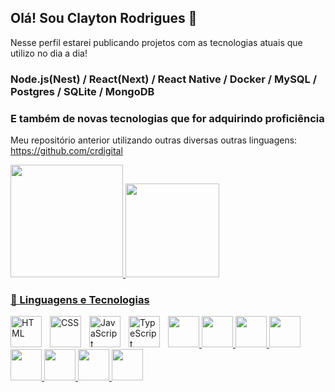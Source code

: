 ## Olá! Sou Clayton Rodrigues 👋
Nesse perfil estarei publicando projetos com as tecnologias atuais que utilizo no dia a dia!
### Node.js(Nest) / React(Next) / React Native / Docker / MySQL / Postgres / SQLite / MongoDB

### E também de novas tecnologias que for adquirindo proficiência

Meu repositório anterior utilizando outras diversas outras linguagens: [https://github.com/crdigital ](https://github.com/crdigital)

<div>
  <a href="https://github.com/claytondeveloper">
  <img height="180em" src="https://github-readme-stats.vercel.app/api?username=claytondeveloper&show_icons=true&theme=dark&include_all_commits=true&count_private=true">
  <img height="150em" src="https://github-readme-stats.vercel.app/api/top-langs?username=claytondeveloper&layout=compact&langs_cont=16&theme=dark">
</div>

### 🤖 Linguagens e Tecnologias

<div>
  <img 
    align="left" 
    alt="HTML"
    title="HTML" 
    width="50em" 
    style="padding-right: 10px;" 
    src="https://cdn.jsdelivr.net/gh/devicons/devicon@latest/icons/html5/html5-original.svg" 
/>
<img 
    align="left" 
    alt="CSS" 
    title="CSS"
    width="50em" 
    style="padding-right: 10px;" 
    src="https://cdn.jsdelivr.net/gh/devicons/devicon@latest/icons/css3/css3-original.svg" 
/>
<img 
    align="left" 
    alt="JavaScript" 
    title="JavaScript"
    width="50em" 
    style="padding-right: 10px;" 
    src="https://cdn.jsdelivr.net/gh/devicons/devicon@latest/icons/javascript/javascript-original.svg" 
/>
<img 
    align="left" 
    alt="TypeScript"
    title="TypeScript" 
    width="50em" 
    style="padding-right: 10px;" 
    src="https://cdn.jsdelivr.net/gh/devicons/devicon@latest/icons/typescript/typescript-original.svg" 
/>
  <img src="https://cdn.jsdelivr.net/gh/devicons/devicon@latest/icons/nestjs/nestjs-original.svg" width="50em" height="50em"/> 
  <img src="https://cdn.jsdelivr.net/gh/devicons/devicon@latest/icons/nextjs/nextjs-original.svg" width="50em" height="50em"/>
  <img src="https://cdn.jsdelivr.net/gh/devicons/devicon@latest/icons/react/react-original.svg" width="50em" height="50em"/>
  <img src="https://cdn.jsdelivr.net/gh/devicons/devicon@latest/icons/docker/docker-original.svg" width="50em" height="50em"/>   
  <img src="https://cdn.jsdelivr.net/gh/devicons/devicon@latest/icons/mysql/mysql-original.svg" width="50em" height="50em"/>  
  <img src="https://cdn.jsdelivr.net/gh/devicons/devicon@latest/icons/postgresql/postgresql-original.svg" width="50em" height="50em"/>    
  <img src="https://cdn.jsdelivr.net/gh/devicons/devicon@latest/icons/sqlite/sqlite-original.svg" width="50em" height="50em"/>   
  <img src="https://cdn.jsdelivr.net/gh/devicons/devicon@latest/icons/mongodb/mongodb-original.svg" width="50em" height="50em"/>
          
</div>

          


<!--
- 🔭 Dev Full-stack < React(Next) / React Native / Node(Nest) / Docker / MySQL / Posrgres / SqLite / MongoDB />
- 🌱 Atualmente estou me aperfeiçoando para trabalhar com aplicações distribuídas.
- ✉️ Me contate através do email: clayton.rodrigues.developer@gmail.com
-->

<!-- - 👯 I’m looking to collaborate on 
- 🤔 I’m looking for help with ...
- 💬 Ask me about ...
- 📫 How to reach me: ...
- 😄 Pronouns: ...
-->


<!--
**claytondeveloper/claytondeveloper** is a ✨ _special_ ✨ repository because its `README.md` (this file) appears on your GitHub profile.

Here are some ideas to get you started:

- ⚡ Fun fact: ...
-->

